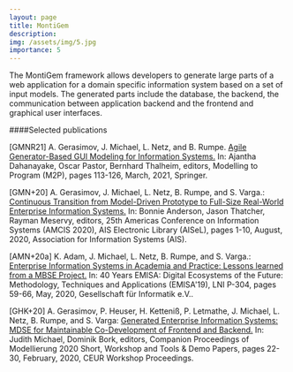 ```yaml
---
layout: page
title: MontiGem 
description: 
img: /assets/img/5.jpg
importance: 5
---
```


The MontiGem framework allows developers to generate large parts of a web application for a domain specific 
 information system based on a set of input models.
The generated parts include the database, the backend, the communication between application backend and the frontend
 and graphical user interfaces. 

####Selected publications

\[GMNR21] A. Gerasimov, J. Michael, L. Netz, and B. Rumpe.
[Agile Generator-Based GUI Modeling for Information Systems.](http://www.se-rwth.de/publications/Agile-Generator-Based-GUI-Modeling-for-Information-Systems.pdf)
In: Ajantha Dahanayake, Oscar Pastor, Bernhard Thalheim, editors, Modelling to Program (M2P),
pages 113-126, March, 2021, Springer.

\[GMN+20] A. Gerasimov, J. Michael, L. Netz, B. Rumpe, and S. Varga.:
    [Continuous Transition from Model-Driven Prototype to Full-Size Real-World Enterprise Information Systems.](http://www.se-rwth.de/publications/Continuous-Transition-from-Model-Driven-Prototype-to-Full-Size-Real-World-Enterprise-Information-Systems.pdf)
    In: Bonnie Anderson, Jason Thatcher, Rayman Meservy, editors, 25th Americas Conference on Information Systems (AMCIS 2020), AIS Electronic Library (AISeL), pages 1-10, August, 2020, Association for Information Systems (AIS).

\[AMN+20a] K. Adam, J. Michael, L. Netz, B. Rumpe, and S. Varga.:
    [Enterprise Information Systems in Academia and Practice: Lessons learned from a MBSE Project.](http://www.se-rwth.de/publications/Enterprise-Information-Systems-in-Academia-and-Practice-Lessons-learned-from-a-MBSE-Project.pdf)
    In: 40 Years EMISA: Digital Ecosystems of the Future: Methodology, Techniques and Applications (EMISA'19), LNI P-304, pages 59-66, May, 2020, Gesellschaft für Informatik e.V..

\[GHK+20] A. Gerasimov, P. Heuser, H. Ketteniß, P. Letmathe, J. Michael, L. Netz, B. Rumpe, and S. Varga:
    [Generated Enterprise Information Systems: MDSE for Maintainable Co-Development of Frontend and Backend.](http://www.se-rwth.de/publications/Generated-Enterprise-Information-Systems-MDSE-for-Maintainable-Co-Development-of-Frontend-and-Backend.pdf)
    In: Judith Michael, Dominik Bork, editors, Companion Proceedings of Modellierung 2020 Short, Workshop and Tools & Demo Papers, pages 22-30, February, 2020, CEUR Workshop Proceedings.

